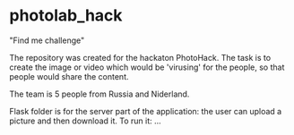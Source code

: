 # photolab_hack
"Find me challenge"

The repository was created for the hackaton PhotoHack. 
The task is to create the image or video which would be 'virusing' for the people, so that people would share the content. 

The team is 5 people from Russia and Niderland. 

Flask folder is for the server part of the application: the user can upload a picture and then download it. 
To run it: ...
